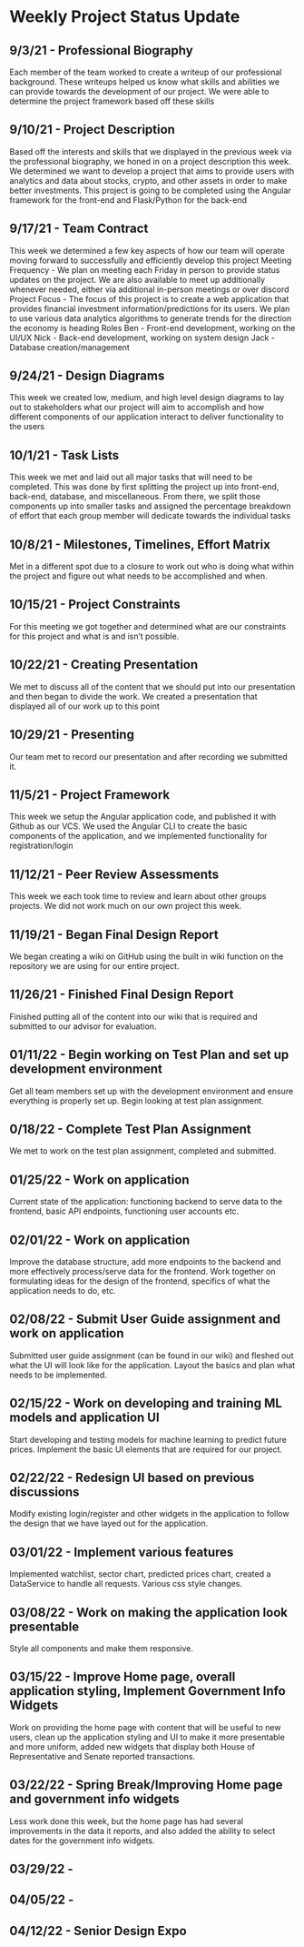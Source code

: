 # Weekly Project Status Update

## 9/3/21 - Professional Biography
Each member of the team worked to create a writeup of our professional background. These writeups helped us know what skills and abilities we can provide towards the development of our project. We were able to determine the project framework  based off these skills

## 9/10/21 - Project Description
Based off the interests and skills that we displayed in the previous week via the professional biography, we honed in on a project description this week. We determined we want to develop a project that aims to provide users with analytics and data about stocks, crypto, and other assets in order to make better investments. This project is going to be completed using the Angular framework for the front-end and Flask/Python for the back-end

## 9/17/21 - Team Contract
This week we determined a few key aspects of how our team will operate moving forward to successfully and efficiently develop this project
Meeting Frequency - We plan on meeting each Friday in person to provide status updates on the project. We are also available to meet up additionally whenever needed, either via additional in-person meetings or over discord
Project Focus - The focus of this project is to create a web application that provides financial investment information/predictions for its users. We plan to use various data analytics algorithms to generate trends for the direction the economy is heading
Roles
Ben - Front-end development, working on the UI/UX
Nick - Back-end development, working on system design
Jack - Database creation/management

## 9/24/21 - Design Diagrams
This week we created low, medium, and high level design diagrams to lay out to stakeholders what our project will aim to accomplish and how different components of our application interact to deliver functionality to the users

## 10/1/21 - Task Lists
This week we met and laid out all major tasks that will need to be completed. This was done by first splitting the project up into front-end, back-end, database, and miscellaneous. From there, we split those components up into smaller tasks and assigned the percentage breakdown of effort that each group member will dedicate towards the individual tasks

## 10/8/21 - Milestones, Timelines, Effort Matrix
Met in a different spot due to a closure to work out who is doing what within the project and figure out what needs to be accomplished and when.

## 10/15/21 - Project Constraints
For this meeting we got together and determined what are our constraints for this project and what is and isn’t possible.

## 10/22/21 - Creating Presentation
We met to discuss all of the content that we should put into our presentation and then began to divide the work. We created a presentation that displayed all of our work up to this point

## 10/29/21 - Presenting
Our team met to record our presentation and after recording we submitted it.

## 11/5/21 - Project Framework
This week we setup the Angular application code, and published it with Github as our VCS. We used the Angular CLI to create the basic components of the application, and we implemented functionality for registration/login

## 11/12/21 - Peer Review Assessments
This week we each took time to review and learn about other groups projects. We did not work much on our own project this week.

## 11/19/21 - Began Final Design Report
We began creating a wiki on GitHub using the built in wiki function on the repository we are using for our entire project.

## 11/26/21 - Finished Final Design Report
Finished putting all of the content into our wiki that is required and submitted to our advisor for evaluation.

## 01/11/22 - Begin working on Test Plan and set up development environment
Get all team members set up with the development environment and ensure everything is properly set up. Begin looking at test plan assignment.

## 0/18/22 - Complete Test Plan Assignment
We met to work on the test plan assignment, completed and submitted.

## 01/25/22 - Work on application
Current state of the application: functioning backend to serve data to the frontend, basic API endpoints, functioning user accounts etc.

## 02/01/22 - Work on application
Improve the database structure, add more endpoints to the backend and more effectively process/serve data for the frontend. Work together on formulating ideas for the design of the frontend, specifics of what the application needs to do, etc.

## 02/08/22 - Submit User Guide assignment and work on application
Submitted user guide assignment (can be found in our wiki) and fleshed out what the UI will look like for the application. Layout the basics and plan what needs to be implemented.

## 02/15/22 - Work on developing and training ML models and application UI
Start developing and testing models for machine learning to predict future prices. Implement the basic UI elements that are required for our project.

## 02/22/22 - Redesign UI based on previous discussions
Modify existing login/register and other widgets in the application to follow the design that we have layed out for the application.

## 03/01/22 - Implement various features
Implemented watchlist, sector chart, predicted prices chart, created a DataService to handle all requests. Various css style changes.

## 03/08/22 - Work on making the application look presentable
Style all components and make them responsive.

## 03/15/22 - Improve Home page, overall application styling, Implement Government Info Widgets
Work on providing the home page with content that will be useful to new users, clean up the application styling and UI to make it more presentable and more uniform, added new widgets that display both House of Representative and Senate reported transactions.

## 03/22/22 - Spring Break/Improving Home page and government info widgets
Less work done this week, but the home page has had several improvements in the data it reports, and also added the ability to select dates for the government info widgets.

## 03/29/22 -

## 04/05/22 -

## 04/12/22 - Senior Design Expo
